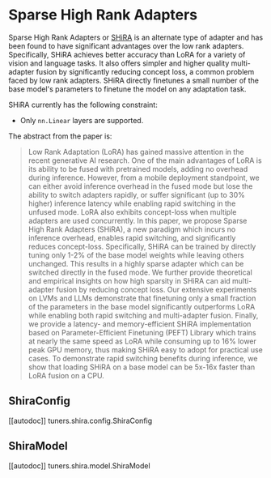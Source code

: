 <!--Copyright 2025 The HuggingFace Team. All rights reserved.

Licensed under the Apache License, Version 2.0 (the "License"); you may not use this file except in compliance with
the License. You may obtain a copy of the License at

http://www.apache.org/licenses/LICENSE-2.0

Unless required by applicable law or agreed to in writing, software distributed under the License is distributed on
an "AS IS" BASIS, WITHOUT WARRANTIES OR CONDITIONS OF ANY KIND, either express or implied. See the License for the
specific language governing permissions and limitations under the License.

⚠️ Note that this file is in Markdown but contain specific syntax for our doc-builder (similar to MDX) that may not be
rendered properly in your Markdown viewer.

-->

# Sparse High Rank Adapters

Sparse High Rank Adapters or [SHiRA](https://arxiv.org/abs/2406.13175) is an alternate type of adapter and has been found to have significant advantages over the low rank adapters. Specifically, SHiRA achieves better accuracy than LoRA for a variety of vision and language tasks. It also offers simpler and higher quality multi-adapter fusion by significantly reducing concept loss, a common problem faced by low rank adapters. SHiRA directly finetunes a small number of the base model's parameters to finetune the model on any adaptation task.

SHiRA currently has the following constraint:

- Only `nn.Linear` layers are supported.

The abstract from the paper is:

> Low Rank Adaptation (LoRA) has gained massive attention in the recent generative AI research. One of the main advantages of LoRA is its ability to be fused with pretrained models, adding no overhead during inference. However, from a mobile deployment standpoint, we can either avoid inference overhead in the fused mode but lose the ability to switch adapters rapidly, or suffer significant (up to 30% higher) inference latency while enabling rapid switching in the unfused mode. LoRA also exhibits concept-loss when multiple adapters are used concurrently. In this paper, we propose Sparse High Rank Adapters (SHiRA), a new paradigm which incurs no inference overhead, enables rapid switching, and significantly reduces concept-loss. Specifically, SHiRA can be trained by directly tuning only 1-2% of the base model weights while leaving others unchanged. This results in a highly sparse adapter which can be switched directly in the fused mode. We further provide theoretical and empirical insights on how high sparsity in SHiRA can aid multi-adapter fusion by reducing concept loss. Our extensive experiments on LVMs and LLMs demonstrate that finetuning only a small fraction of the parameters in the base model significantly outperforms LoRA while enabling both rapid switching and multi-adapter fusion. Finally, we provide a latency- and memory-efficient SHiRA implementation based on Parameter-Efficient Finetuning (PEFT) Library which trains at nearly the same speed as LoRA while consuming up to 16% lower peak GPU memory, thus making SHiRA easy to adopt for practical use cases. To demonstrate rapid switching benefits during inference, we show that loading SHiRA on a base model can be 5x-16x faster than LoRA fusion on a CPU.

## ShiraConfig

[[autodoc]] tuners.shira.config.ShiraConfig

## ShiraModel

[[autodoc]] tuners.shira.model.ShiraModel
